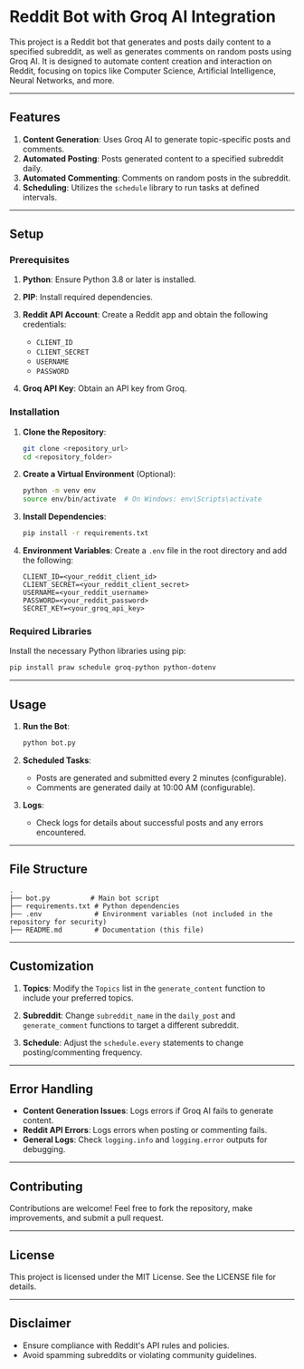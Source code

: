 # Reddit Bot with Groq AI Integration

This project is a Reddit bot that generates and posts daily content to a specified subreddit, as well as generates comments on random posts using Groq AI. It is designed to automate content creation and interaction on Reddit, focusing on topics like Computer Science, Artificial Intelligence, Neural Networks, and more.

---

## Features

1. **Content Generation**: Uses Groq AI to generate topic-specific posts and comments.
2. **Automated Posting**: Posts generated content to a specified subreddit daily.
3. **Automated Commenting**: Comments on random posts in the subreddit.
4. **Scheduling**: Utilizes the `schedule` library to run tasks at defined intervals.

---

## Setup

### Prerequisites

1. **Python**: Ensure Python 3.8 or later is installed.
2. **PIP**: Install required dependencies.
3. **Reddit API Account**: Create a Reddit app and obtain the following credentials:
   - `CLIENT_ID`
   - `CLIENT_SECRET`
   - `USERNAME`
   - `PASSWORD`

4. **Groq API Key**: Obtain an API key from Groq.

### Installation

1. **Clone the Repository**:
   ```bash
   git clone <repository_url>
   cd <repository_folder>
   ```

2. **Create a Virtual Environment** (Optional):
   ```bash
   python -m venv env
   source env/bin/activate  # On Windows: env\Scripts\activate
   ```

3. **Install Dependencies**:
   ```bash
   pip install -r requirements.txt
   ```

4. **Environment Variables**:
   Create a `.env` file in the root directory and add the following:
   ```env
   CLIENT_ID=<your_reddit_client_id>
   CLIENT_SECRET=<your_reddit_client_secret>
   USERNAME=<your_reddit_username>
   PASSWORD=<your_reddit_password>
   SECRET_KEY=<your_groq_api_key>
   ```

### Required Libraries

Install the necessary Python libraries using pip:
```bash
pip install praw schedule groq-python python-dotenv
```

---

## Usage

1. **Run the Bot**:
   ```bash
   python bot.py
   ```

2. **Scheduled Tasks**:
   - Posts are generated and submitted every 2 minutes (configurable).
   - Comments are generated daily at 10:00 AM (configurable).

3. **Logs**:
   - Check logs for details about successful posts and any errors encountered.

---

## File Structure

```plaintext
.
├── bot.py          # Main bot script
├── requirements.txt # Python dependencies
├── .env             # Environment variables (not included in the repository for security)
├── README.md        # Documentation (this file)
```

---

## Customization

1. **Topics**:
   Modify the `Topics` list in the `generate_content` function to include your preferred topics.

2. **Subreddit**:
   Change `subreddit_name` in the `daily_post` and `generate_comment` functions to target a different subreddit.

3. **Schedule**:
   Adjust the `schedule.every` statements to change posting/commenting frequency.

---

## Error Handling

- **Content Generation Issues**: Logs errors if Groq AI fails to generate content.
- **Reddit API Errors**: Logs errors when posting or commenting fails.
- **General Logs**: Check `logging.info` and `logging.error` outputs for debugging.

---

## Contributing

Contributions are welcome! Feel free to fork the repository, make improvements, and submit a pull request.

---

## License

This project is licensed under the MIT License. See the LICENSE file for details.

---

## Disclaimer

- Ensure compliance with Reddit's API rules and policies.
- Avoid spamming subreddits or violating community guidelines.
